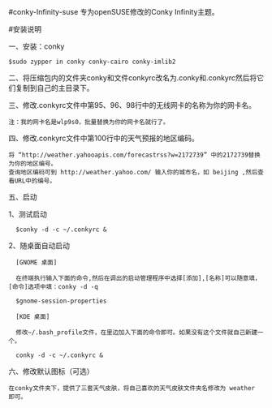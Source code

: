 #conky-Infinity-suse
专为openSUSE修改的Conky Infinity主题。

#安装说明

一、安装：conky

    $sudo zypper in conky conky-cairo conky-imlib2

二、将压缩包内的文件夹conky和文件conkyrc改名为.conky和.conkyrc然后将它们复制到自己的主目录下。

三、修改.conkyrc文件中第95、96、98行中的无线网卡的名称为你的网卡名。
   
    注：我的网卡名是wlp9s0，批量替换为你的网卡名就行了。

四、修改.conkyrc文件中第100行中的天气预报的地区编码。
   
    将 “http://weather.yahooapis.com/forecastrss?w=2172739” 中的2172739替换为你的地区编号。
    查询地区编码可到 http://weather.yahoo.com/ 输入你的城市名，如 beijing ,然后查看URL中的编号。

五、启动
   
   1、测试启动
   
      $conky -d -c ~/.conkyrc &

   2、随桌面自动启动
      
      [GNOME 桌面]
      
      在终端执行输入下面的命令,然后在调出的启动管理程序中选择[添加],[名称]可以随意填，[命令]选项中填：conky -d -q
      
      $gnome-session-properties
      
      [KDE 桌面]
      
      修改~/.bash_profile文件，在里边加入下面的命令即可。如果没有这个文件就自己新建一个。
      
      conky -d -c ~/.conkyrc &

六、修改默认图标（可选）
    
    在conky文件夹下，提供了三套天气皮肤，将自己喜欢的天气皮肤文件夹名修改为 weather 即可。